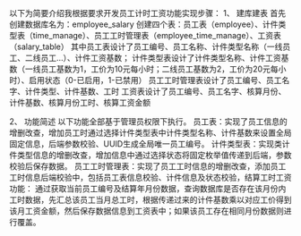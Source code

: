 以下为简要介绍我根据要求开发员工计时工资功能实现步骤：
1、	建库建表
首先创建数据库名为：employee_salary
创建四个表：员工表（employee）、计件类型表（time_manage）、员工工时管理表（employee_time_manage）、工资表（salary_table）
其中员工表设计了员工编号、员工名称、计件类型名称（一线员工、二线员工…）、计件工资基数；
计件类型表设计了计件类型名称、计件工资基数（一线员工基数为1，工价为10元每小时；二线员工基数为2，工价为20元每小时）、启用状态（0-已启用，1-已禁用）
员工工时管理表设计了员工编号、员工名字、计件类型、计件基数、工时
工资表设计了员工编号、员工名字、核算月份、计件基数、核算月份工时、核算工资金额

2、	功能简述
以下功能全部基于管理员权限下执行。
员工表：实现了员工信息的增删改查，增加员工时通过选择计件类型表中计件类型名称、计件基数来设置全局固定信息，后端参数校验、UUID生成全局唯一员工编号。
计件类型表：实现类计件类型信息的增删改查，增加信息中通过选择状态将固定枚举值传递到后端，参数校验后保存数据。
员工工时管理表：实现了员工工时信息的增删改查，添加员工工时信息后端校验中，包括员工表信息校验、计件信息及状态校验，结算工时工资功能：
通过获取当前员工编号及结算年月份数据，查询数据库是否存在该月份内工时数据，先汇总该员工当月总工时，根据传递过来的计件基数乘以对应工价得到该月工资金额，然后保存数据信息到工资表中；如果该员工存在相同月份数据则进行覆盖。
